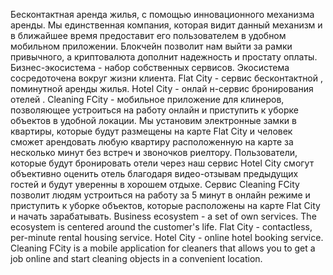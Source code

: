 Бесконтактная аренда жилья, с помощью инновационного механизма аренды.
Мы единственная компания, которая видит данный механизм и в ближайшее время предоставит его пользователем в удобном мобильном приложении.
Блокчейн позволит нам выйти за рамки привычного, а криптовалюта дополнит надежность и простату оплаты. 
Бизнес-экосистема - набор собственных сервисов. Экосистема сосредоточена вокруг жизни клиента.
Flat City - сервис бесконтактной , поминутной аренды жилья.
Hotel City - онлай н-сервис бронирования отелей .
Cleaning FCity - мобильное приложение для клинеров, позволяющее устроиться на работу онлайн и приступить к уборке объектов в удобной локации.
Мы установим электронные замки в квартиры, которые будут размещены на карте Flat City и человек сможет арендовать любую квартиру расположенную на карте за несколько минут без встреч и звоночков риелтору.
Пользователи, которые будут бронировать отели через наш сервис Hotel City смогут объективно оценить отель благодаря видео-отзывам предыдущих гостей и будут уверенны в хорошем отдыхе.
Сервис Cleaning FCity позволит людям устроиться на работу за 5 минут в онлайн режиме и приступить к уборке объектов, которые расположены на карте Flat City и начать зарабатывать.
Business ecosystem - a set of own services. The ecosystem is centered around the customer's life. Flat City - contactless, per-minute rental housing service. Hotel City - online hotel booking service. Cleaning FCity is a mobile application for cleaners that allows you to get a job online and start cleaning objects in a convenient location.
